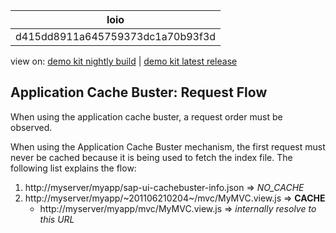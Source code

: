 <!-- loiod415dd8911a645759373dc1a70b93f3d -->

| loio |
| -----|
| d415dd8911a645759373dc1a70b93f3d |

<div id="loio">

view on: [demo kit nightly build](https://openui5nightly.hana.ondemand.com/topic/d415dd8911a645759373dc1a70b93f3d) | [demo kit latest release](https://sdk.openui5.org/topic/d415dd8911a645759373dc1a70b93f3d)</div>

## Application Cache Buster: Request Flow

When using the application cache buster, a request order must be observed.

When using the Application Cache Buster mechanism, the first request must never be cached because it is being used to fetch the index file. The following list explains the flow:

1.  http://myserver/myapp/sap-ui-cachebuster-info.json ⇒ *NO\_CACHE* 
2.  http://myserver/myapp/~201106210204~/mvc/MyMVC.view.js ⇒ **CACHE** 
    -   http://myserver/myapp/mvc/MyMVC.view.js ⇒ *internally resolve to this URL* 


